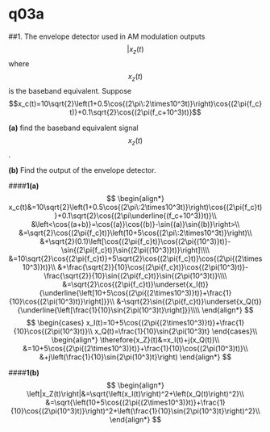 # q03a

##1. 
The envelope detector used in AM modulation outputs $$|x_z(t)$$ where $$x_z(t)$$ is the baseband equivalent. Suppose $$x_c(t)=10\sqrt{2}\left(1+0.5\cos{(2\pi\:2\times10^3t)}\right)\cos{(2\pi{f_c}t)}+0.1\sqrt{2}\cos{(2\pi(f_c+10^3)t)}$$

**(a)** find the baseband equivalent signal $$x_z(t)$$.

**(b)** Find the output of the envelope detector.

####**1(a)**
$$
    \begin{align*}
    x_c(t)&=10\sqrt{2}\left(1+0.5\cos{(2\pi\:2\times10^3t)}\right)\cos{(2\pi{f_c}t)}+0.1\sqrt{2}\cos{(2\pi\underline{(f_c+10^3)}t)}\\
    &\left<\cos{(a+b)}=\cos{(a)}\cos{(b)}-\sin{(a)}\sin{(b)}\right>\\
    &=\sqrt{2}\cos{(2\pi{f_c}t)}\left(10+5\cos{(2\pi\:2\times10^3t)}\right)\\
    &+\sqrt{2}(0.1)\left[\cos{(2\pi{f_c}t)}\cos{(2\pi{(10^3)}t)}-\sin{(2\pi{f_c}t)}\sin{(2\pi{(10^3)}t)}\right]\\\\
    &=10\sqrt{2}\cos{(2\pi{f_c}t)}+5\sqrt{2}\cos{(2\pi{f_c}t)}\cos{(2\pi{(2\times10^3)}t)}\\
    &+\frac{\sqrt{2}}{10}\cos{(2\pi{f_c}t)}\cos{(2\pi(10^3)t)}-\frac{\sqrt{2}}{10}\sin{(2\pi{f_c}t)}\sin{(2\pi(10^3)t)}\\\\
    &=\sqrt{2}\cos{(2\pi{f_c}t)}\underset{x_I(t)}{\underline{\left[10+5\cos{(2\pi{(2\times10^3)}t)}+\frac{1}{10}\cos{(2\pi(10^3)t)}\right]}}\\
    &-\sqrt{2}\sin{(2\pi{f_c}t)}\underset{x_Q(t)}{\underline{\left[\frac{1}{10}\sin{2\pi(10^3)t}\right]}}\\\\
    \end{align*}
$$
$$
    \begin{cases}
    x_I(t)=10+5\cos{(2\pi{(2\times10^3)}t)}+\frac{1}{10}\cos{(2\pi(10^3)t)}\\
    x_Q(t)=\frac{1}{10}\sin{2\pi(10^3)t}
    \end{cases}\\
    \begin{align*}
    \therefore{x_Z}(t)&=x_I(t)+j(x_Q(t))\\
    &=10+5\cos{(2\pi{(2\times10^3)}t)}+\frac{1}{10}\cos{(2\pi(10^3)t)}\\
    &+j\left(\frac{1}{10}\sin{2\pi(10^3)t}\right)
    \end{align*}
$$

####**1(b)**
$$
\begin{align*}
\left|x_Z(t)\right|&=\sqrt{\left(x_I(t)\right)^2+\left(x_Q(t)\right)^2}\\
&=\sqrt{\left(10+5\cos{(2\pi{(2\times10^3)}t)}+\frac{1}{10}\cos{(2\pi(10^3)t)}\right)^2+\left(\frac{1}{10}\sin{2\pi(10^3)t}\right)^2}\\
\end{align*}
$$